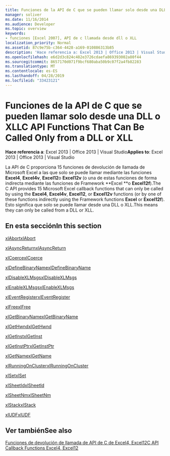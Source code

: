 ```yaml
---
title: Funciones de la API de C que se pueden llamar solo desde una DLL o XLL
manager: soliver
ms.date: 11/16/2014
ms.audience: Developer
ms.topic: overview
keywords:
- funciones [Excel 2007], API de c llamada desde dll o XLL
localization_priority: Normal
ms.assetid: 87c9e75b-c364-4428-a169-010886313b85
description: 'Hace referencia a: Excel 2013 | Office 2013 | Visual Studio'
ms.openlocfilehash: e6d2d3c824c482e3726cdaefa869393002a80f44
ms.sourcegitcommit: 8657170d071f9bcf680aba50b9c07f2a4fb82283
ms.translationtype: MT
ms.contentlocale: es-ES
ms.lasthandoff: 04/28/2019
ms.locfileid: "33423121"
---
```

# <a name="c-api-functions-that-can-be-called-only-from-a-dll-or-xll"></a><span data-ttu-id="caddd-104">Funciones de la API de C que se pueden llamar solo desde una DLL o XLL</span><span class="sxs-lookup"><span data-stu-id="caddd-104">C API Functions That Can Be Called Only from a DLL or XLL</span></span>

<span data-ttu-id="caddd-105">**Hace referencia a**: Excel 2013 | Office 2013 | Visual Studio</span><span class="sxs-lookup"><span data-stu-id="caddd-105">**Applies to**: Excel 2013 | Office 2013 | Visual Studio</span></span> 
  
<span data-ttu-id="caddd-106">La API de C proporciona 15 funciones de devolución de llamada de Microsoft Excel a las que solo se puede llamar mediante las funciones **Excel4**, **Excel4v**, **Excel12**o **Excel12v** (o una de estas funciones de forma indirecta mediante las funciones de Framework \*\*Excel \*\*o **Excel12f**).</span><span class="sxs-lookup"><span data-stu-id="caddd-106">The C API provides 15 Microsoft Excel callback functions that can only be called by using the **Excel4**, **Excel4v**, **Excel12**, or **Excel12v** functions (or by one of these functions indirectly using the Framework functions **Excel** or **Excel12f**).</span></span> <span data-ttu-id="caddd-107">Esto significa que solo se puede llamar desde una DLL o XLL.</span><span class="sxs-lookup"><span data-stu-id="caddd-107">This means they can only be called from a DLL or XLL.</span></span>
  
## <a name="in-this-section"></a><span data-ttu-id="caddd-108">En esta sección</span><span class="sxs-lookup"><span data-stu-id="caddd-108">In this section</span></span>

[<span data-ttu-id="caddd-109">xlAbort</span><span class="sxs-lookup"><span data-stu-id="caddd-109">xlAbort</span></span>](xlabort.md)
  
[<span data-ttu-id="caddd-110">xlAsyncReturn</span><span class="sxs-lookup"><span data-stu-id="caddd-110">xlAsyncReturn</span></span>](xlasyncreturn.md)
  
[<span data-ttu-id="caddd-111">xlCoerce</span><span class="sxs-lookup"><span data-stu-id="caddd-111">xlCoerce</span></span>](xlcoerce.md)
  
[<span data-ttu-id="caddd-112">xlDefineBinaryName</span><span class="sxs-lookup"><span data-stu-id="caddd-112">xlDefineBinaryName</span></span>](xldefinebinaryname.md)
  
[<span data-ttu-id="caddd-113">xlDisableXLMsgs</span><span class="sxs-lookup"><span data-stu-id="caddd-113">xlDisableXLMsgs</span></span>](xldisablexlmsgs.md)
  
[<span data-ttu-id="caddd-114">xlEnableXLMsgs</span><span class="sxs-lookup"><span data-stu-id="caddd-114">xlEnableXLMsgs</span></span>](xlenablexlmsgs.md)
  
[<span data-ttu-id="caddd-115">xlEventRegister</span><span class="sxs-lookup"><span data-stu-id="caddd-115">xlEventRegister</span></span>](xleventregister.md)
  
[<span data-ttu-id="caddd-116">xlFree</span><span class="sxs-lookup"><span data-stu-id="caddd-116">xlFree</span></span>](xlfree.md)
  
[<span data-ttu-id="caddd-117">xlGetBinaryName</span><span class="sxs-lookup"><span data-stu-id="caddd-117">xlGetBinaryName</span></span>](xlgetbinaryname.md)
  
[<span data-ttu-id="caddd-118">xlGetHwnd</span><span class="sxs-lookup"><span data-stu-id="caddd-118">xlGetHwnd</span></span>](xlgethwnd.md)
  
[<span data-ttu-id="caddd-119">xlGetInst</span><span class="sxs-lookup"><span data-stu-id="caddd-119">xlGetInst</span></span>](xlgetinst.md)
  
[<span data-ttu-id="caddd-120">xlGetInstPtr</span><span class="sxs-lookup"><span data-stu-id="caddd-120">xlGetInstPtr</span></span>](xlgetinstptr.md)
  
[<span data-ttu-id="caddd-121">xlGetName</span><span class="sxs-lookup"><span data-stu-id="caddd-121">xlGetName</span></span>](xlgetname.md)
  
[<span data-ttu-id="caddd-122">xlRunningOnCluster</span><span class="sxs-lookup"><span data-stu-id="caddd-122">xlRunningOnCluster</span></span>](xlrunningoncluster.md)
  
[<span data-ttu-id="caddd-123">xlSet</span><span class="sxs-lookup"><span data-stu-id="caddd-123">xlSet</span></span>](xlset.md)
  
[<span data-ttu-id="caddd-124">xlSheetId</span><span class="sxs-lookup"><span data-stu-id="caddd-124">xlSheetId</span></span>](xlsheetid.md)
  
[<span data-ttu-id="caddd-125">xlSheetNm</span><span class="sxs-lookup"><span data-stu-id="caddd-125">xlSheetNm</span></span>](xlsheetnm.md)
  
[<span data-ttu-id="caddd-126">xlStack</span><span class="sxs-lookup"><span data-stu-id="caddd-126">xlStack</span></span>](xlstack.md)
  
[<span data-ttu-id="caddd-127">xlUDF</span><span class="sxs-lookup"><span data-stu-id="caddd-127">xlUDF</span></span>](xludf.md)
  
## <a name="see-also"></a><span data-ttu-id="caddd-128">Ver también</span><span class="sxs-lookup"><span data-stu-id="caddd-128">See also</span></span>



[<span data-ttu-id="caddd-129">Funciones de devolución de llamada de API de C de Excel4, Excel12</span><span class="sxs-lookup"><span data-stu-id="caddd-129">C API Callback Functions Excel4, Excel12</span></span>](c-api-callback-functions-excel4-excel12.md)

